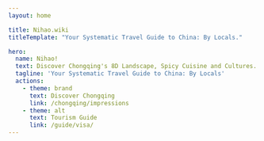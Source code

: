 ```yaml
---
layout: home

title: Nihao.wiki
titleTemplate: "Your Systematic Travel Guide to China: By Locals."

hero:
  name: Nihao!
  text: Discover Chongqing's 8D Landscape, Spicy Cuisine and Cultures.
  tagline: 'Your Systematic Travel Guide to China: By Locals'
  actions:
    - theme: brand
      text: Discover Chongqing
      link: /chongqing/impressions
    - theme: alt
      text: Tourism Guide
      link: /guide/visa/
---
```


<style>
:root {
  --vp-home-hero-name-color: transparent !important;
  --vp-home-hero-image-filter: blur(44px) !important;
}

@media (min-width: 640px) {
  :root {
    --vp-home-hero-image-filter: blur(56px) !important;;
  }
}

@media (min-width: 960px) {
  :root {
    --vp-home-hero-image-filter: blur(68px) !important;;
  }
}
</style>
